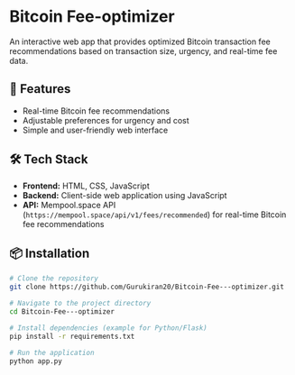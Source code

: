 # Bitcoin Fee-optimizer
An interactive web app that provides optimized Bitcoin transaction fee recommendations based on transaction size, urgency, and real-time fee data.

## 🚀 Features
- Real-time Bitcoin fee recommendations
- Adjustable preferences for urgency and cost
- Simple and user-friendly web interface

## 🛠️ Tech Stack
- **Frontend:** HTML, CSS, JavaScript  
- **Backend:** Client-side web application using JavaScript
- **API:** Mempool.space API (`https://mempool.space/api/v1/fees/recommended`) for real-time Bitcoin fee recommendations  


## 📦 Installation
```bash
# Clone the repository
git clone https://github.com/Gurukiran20/Bitcoin-Fee---optimizer.git

# Navigate to the project directory
cd Bitcoin-Fee---optimizer

# Install dependencies (example for Python/Flask)
pip install -r requirements.txt

# Run the application
python app.py
